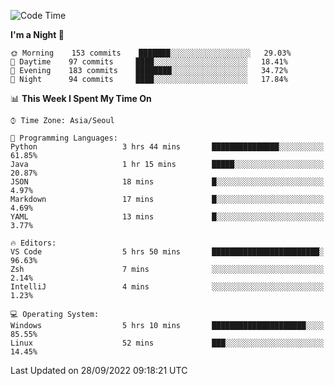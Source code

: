 <!--START_SECTION:waka-->
![Code Time](http://img.shields.io/badge/Code%20Time-1%2C468%20hrs%2051%20mins-blue)

**I'm a Night 🦉** 

```text
🌞 Morning    153 commits    ███████░░░░░░░░░░░░░░░░░░   29.03% 
🌆 Daytime    97 commits     ████░░░░░░░░░░░░░░░░░░░░░   18.41% 
🌃 Evening    183 commits    ████████░░░░░░░░░░░░░░░░░   34.72% 
🌙 Night      94 commits     ████░░░░░░░░░░░░░░░░░░░░░   17.84%

```


📊 **This Week I Spent My Time On** 

```text
⌚︎ Time Zone: Asia/Seoul

💬 Programming Languages: 
Python                   3 hrs 44 mins       ███████████████░░░░░░░░░░   61.85% 
Java                     1 hr 15 mins        █████░░░░░░░░░░░░░░░░░░░░   20.87% 
JSON                     18 mins             █░░░░░░░░░░░░░░░░░░░░░░░░   4.97% 
Markdown                 17 mins             █░░░░░░░░░░░░░░░░░░░░░░░░   4.69% 
YAML                     13 mins             █░░░░░░░░░░░░░░░░░░░░░░░░   3.77%

🔥 Editors: 
VS Code                  5 hrs 50 mins       ████████████████████████░   96.63% 
Zsh                      7 mins              ░░░░░░░░░░░░░░░░░░░░░░░░░   2.14% 
IntelliJ                 4 mins              ░░░░░░░░░░░░░░░░░░░░░░░░░   1.23%

💻 Operating System: 
Windows                  5 hrs 10 mins       █████████████████████░░░░   85.55% 
Linux                    52 mins             ███░░░░░░░░░░░░░░░░░░░░░░   14.45%

```


 Last Updated on 28/09/2022 09:18:21 UTC
<!--END_SECTION:waka-->
